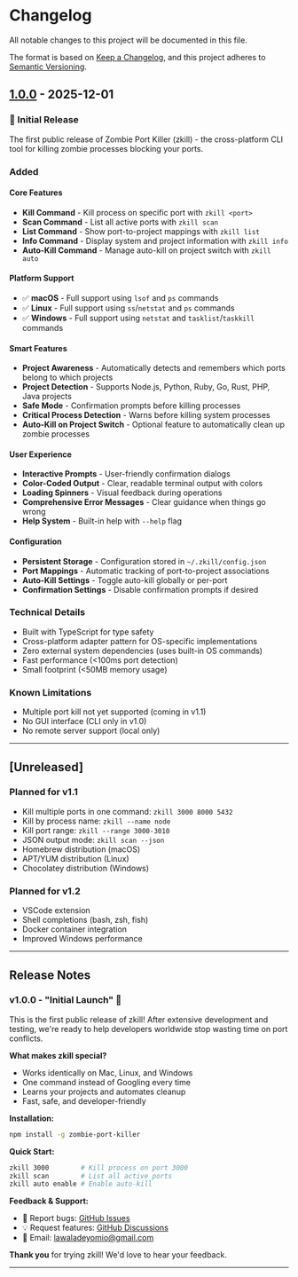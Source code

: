 # Changelog

All notable changes to this project will be documented in this file.

The format is based on [Keep a Changelog](https://keepachangelog.com/en/1.0.0/),
and this project adheres to [Semantic Versioning](https://semver.org/spec/v2.0.0.html).

## [1.0.0] - 2025-12-01

### 🎉 Initial Release

The first public release of Zombie Port Killer (zkill) - the cross-platform CLI tool for killing zombie processes blocking your ports.

### Added

#### Core Features

- **Kill Command** - Kill process on specific port with `zkill <port>`
- **Scan Command** - List all active ports with `zkill scan`
- **List Command** - Show port-to-project mappings with `zkill list`
- **Info Command** - Display system and project information with `zkill info`
- **Auto-Kill Command** - Manage auto-kill on project switch with `zkill auto`

#### Platform Support

- ✅ **macOS** - Full support using `lsof` and `ps` commands
- ✅ **Linux** - Full support using `ss`/`netstat` and `ps` commands
- ✅ **Windows** - Full support using `netstat` and `tasklist`/`taskkill` commands

#### Smart Features

- **Project Awareness** - Automatically detects and remembers which ports belong to which projects
- **Project Detection** - Supports Node.js, Python, Ruby, Go, Rust, PHP, Java projects
- **Safe Mode** - Confirmation prompts before killing processes
- **Critical Process Detection** - Warns before killing system processes
- **Auto-Kill on Project Switch** - Optional feature to automatically clean up zombie processes

#### User Experience

- **Interactive Prompts** - User-friendly confirmation dialogs
- **Color-Coded Output** - Clear, readable terminal output with colors
- **Loading Spinners** - Visual feedback during operations
- **Comprehensive Error Messages** - Clear guidance when things go wrong
- **Help System** - Built-in help with `--help` flag

#### Configuration

- **Persistent Storage** - Configuration stored in `~/.zkill/config.json`
- **Port Mappings** - Automatic tracking of port-to-project associations
- **Auto-Kill Settings** - Toggle auto-kill globally or per-port
- **Confirmation Settings** - Disable confirmation prompts if desired

### Technical Details

- Built with TypeScript for type safety
- Cross-platform adapter pattern for OS-specific implementations
- Zero external system dependencies (uses built-in OS commands)
- Fast performance (<100ms port detection)
- Small footprint (<50MB memory usage)

### Known Limitations

- Multiple port kill not yet supported (coming in v1.1)
- No GUI interface (CLI only in v1.0)
- No remote server support (local only)

---

## [Unreleased]

### Planned for v1.1

- Kill multiple ports in one command: `zkill 3000 8000 5432`
- Kill by process name: `zkill --name node`
- Kill port range: `zkill --range 3000-3010`
- JSON output mode: `zkill scan --json`
- Homebrew distribution (macOS)
- APT/YUM distribution (Linux)
- Chocolatey distribution (Windows)

### Planned for v1.2

- VSCode extension
- Shell completions (bash, zsh, fish)
- Docker container integration
- Improved Windows performance

---

## Release Notes

### v1.0.0 - "Initial Launch" 🚀

This is the first public release of zkill! After extensive development and testing, we're ready to help developers worldwide stop wasting time on port conflicts.

**What makes zkill special?**

- Works identically on Mac, Linux, and Windows
- One command instead of Googling every time
- Learns your projects and automates cleanup
- Fast, safe, and developer-friendly

**Installation:**

```bash
npm install -g zombie-port-killer
```

**Quick Start:**

```bash
zkill 3000        # Kill process on port 3000
zkill scan        # List all active ports
zkill auto enable # Enable auto-kill
```

**Feedback & Support:**

- 🐛 Report bugs: [GitHub Issues](https://github.com/adeyomilawal/zombie-port-killer/issues)
- 💡 Request features: [GitHub Discussions](https://github.com/adeyomilawal/zombie-port-killer/discussions)
- 📧 Email: lawaladeyomio@gmail.com

**Thank you** for trying zkill! We'd love to hear your feedback.

---

[1.0.0]: https://github.com/adeyomilawal/zombie-port-killer/releases/tag/v1.0.0
